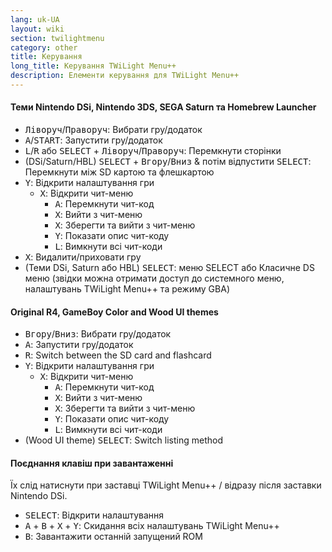 ```yaml
---
lang: uk-UA
layout: wiki
section: twilightmenu
category: other
title: Керування
long_title: Керування TWiLight Menu++
description: Елементи керування для TWiLight Menu++
---
```


#### Теми Nintendo DSi, Nintendo 3DS, SEGA Saturn та Homebrew Launcher
- <kbd>Ліворуч</kbd>/<kbd>Праворуч</kbd>: Вибрати гру/додаток
- <kbd class="face">A</kbd>/<kbd>START</kbd>: Запустити гру/додаток
- <kbd class="l">L</kbd>/<kbd class="r">R</kbd> або <kbd>SELECT</kbd> + <kbd>Ліворуч</kbd>/<kbd>Праворуч</kbd>: Перемкнути сторінки
- (DSi/Saturn/HBL) <kbd>SELECT</kbd> + <kbd>Вгору</kbd>/<kbd>Вниз</kbd> & потім відпустити <kbd>SELECT</kbd>: Перемкнути між SD картою та флешкартою
- <kbd class="face">Y</kbd>: Відкрити налаштування гри
   - <kbd class="face">X</kbd>: Відкрити чит-меню
      - <kbd class="face">A</kbd>: Перемкнути чит-код
      - <kbd class="face">X</kbd>: Вийти з чит-меню
      - <kbd class="face">X</kbd>: Зберегти та вийти з чит-меню
      - <kbd class="face">Y</kbd>: Показати опис чит-коду
      - <kbd class="l">L</kbd>: Вимкнути всі чит-коди
- <kbd class="face">X</kbd>: Видалити/приховати гру
- (Теми DSi, Saturn або HBL) <kbd>SELECT</kbd>: меню SELECT або Класичне DS меню (звідки можна отримати доступ до системного меню, налаштувань TWiLight Menu++ та режиму GBA)

#### Original R4, GameBoy Color and Wood UI themes
- <kbd>Вгору</kbd>/<kbd>Вниз</kbd>: Вибрати гру/додаток
- <kbd class="face">A</kbd>: Запустити гру/додаток
- <kbd class="r">R</kbd>: Switch between the SD card and flashcard
- <kbd class="face">Y</kbd>: Відкрити налаштування гри
   - <kbd class="face">X</kbd>: Відкрити чит-меню
      - <kbd class="face">A</kbd>: Перемкнути чит-код
      - <kbd class="face">X</kbd>: Вийти з чит-меню
      - <kbd class="face">X</kbd>: Зберегти та вийти з чит-меню
      - <kbd class="face">Y</kbd>: Показати опис чит-коду
      - <kbd class="l">L</kbd>: Вимкнути всі чит-коди
- (Wood UI theme) <kbd>SELECT</kbd>: Switch listing method

#### Поєднання клавіш при завантаженні
Їх слід натиснути при заставці TWiLight Menu++ / відразу після заставки Nintendo DSi.

- <kbd>SELECT</kbd>: Відкрити налаштування
- <kbd class="face">A</kbd> + <kbd class="face">B</kbd> + <kbd class="face">X</kbd> + <kbd class="face">Y</kbd>: Скидання всіх налаштувань TWiLight Menu++
- <kbd class="face">B</kbd>: Завантажити останній запущений ROM
